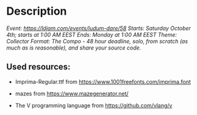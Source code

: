 # Description
*Event: https://ldjam.com/events/ludum-dare/58*
*Starts: Saturday October 4th; starts at 1:00 AM EEST*
*Ends: Monday at 1:00 AM EEST*
*Theme: Collector*
*Format: The Compo - 48 hour deadline, solo, from scratch (as much as is reasonable), and share your source code.*

## Used resources:
* Imprima-Regular.ttf from https://www.1001freefonts.com/imprima.font
* mazes from https://www.mazegenerator.net/

* The V programming language from https://github.com/vlang/v
